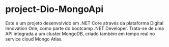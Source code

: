 # project-Dio-MongoApi

Este é um projeto desenvolvido em .NET Core através da plataforma Digital Innovation One, como parte do bootcamp .NET Developer. Trata-se de uma API integrada a um cluster MongoDB, criado também em tempo real no service cloud Mongo Atlas.
